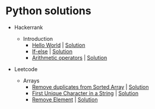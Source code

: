 # Python solutions

- Hackerrank
    - Introduction
        - [Hello World](https://www.hackerrank.com/challenges/py-hello-world/problem?isFullScreen=true) | [Solution](hackerrank\python\hello_world.py)
        - [If-else](https://www.hackerrank.com/challenges/py-if-else/problem?isFullScreen=true) | [Solution](hackerrank\python\if_else.py)
        - [Arithmetic operators](https://www.hackerrank.com/challenges/python-arithmetic-operators/problem?isFullScreen=true) | [Solution](hackerrank\python\arithmetic_operators.py)
        

- Leetcode
    - Arrays
        - [Remove duplicates from Sorted Array](https://leetcode.com/problems/remove-duplicates-from-sorted-array/) | [Solution](leetcode/arrays/RemoveDuplicates.py) 
        - [First Unique Character in a String](https://leetcode.com/problems/first-unique-character-in-a-string/) | [Solution](leetcode/arrays/first-unique-character-in-a-string.py)
        - [Remove Element](https://leetcode.com/problems/remove-element/) | [Solution](leetcode/arrays/remove-element.py)